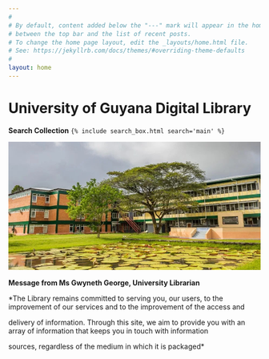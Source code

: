 ```yaml
---
#
# By default, content added below the "---" mark will appear in the home page
# between the top bar and the list of recent posts.
# To change the home page layout, edit the _layouts/home.html file.
# See: https://jekyllrb.com/docs/themes/#overriding-theme-defaults
#
layout: home
---
```


# University of Guyana Digital Library   
    
  
**Search Collection**
`{% include search_box.html search='main' %}`

![alt text](image-2.png)  

**Message from Ms Gwyneth George, University Librarian**    
                                                                                                                                                                      
*The Library remains committed to serving you, our users, to the improvement of our services and to the improvement of the access and   

delivery of information. Through this site, we aim to provide you with an array of information that keeps you in touch with information 

sources, regardless of the medium in which it is packaged*

